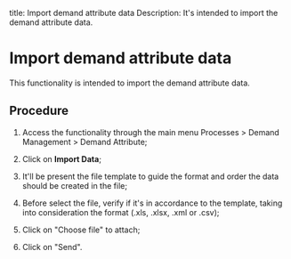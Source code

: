 title: Import demand attribute data
Description: It's intended to import the demand attribute data.
# Import demand attribute data

This functionality is intended to import the demand attribute data.

Procedure
-------------

1.  Access the functionality through the main menu Processes \> Demand
    Management \> Demand Attribute;

2.  Click on **Import Data**;

3.  It'll be present the file template to guide the format and order the data
    should be created in the file;

4.  Before select the file, verify if it's in accordance to the template,
    taking into consideration the format (.xls, .xlsx, .xml or .csv);

5.  Click on "Choose file" to attach;

6.  Click on "Send".


